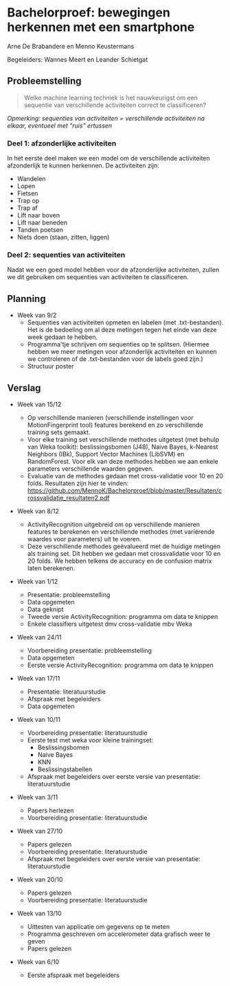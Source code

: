 Bachelorproef: bewegingen herkennen met een smartphone
========================================

Arne De Brabandere en Menno Keustermans

Begeleiders: Wannes Meert en Leander Schietgat

## Probleemstelling

> Welke machine learning techniek is het nauwkeurigst om een sequentie van verschillende
> activiteiten correct te classificeren?

*Opmerking: sequenties van activiteiten = verschillende activiteiten na elkaar, eventueel met "ruis" ertussen*

### Deel 1: afzonderlijke activiteiten

In het eerste deel maken we een model om de verschillende activiteiten afzonderlijk te kunnen
herkennen. De activiteiten zijn:

* Wandelen
* Lopen
* Fietsen
* Trap op
* Trap af
* Lift naar boven
* Lift naar beneden
* Tanden poetsen
* Niets doen (staan, zitten, liggen)

### Deel 2: sequenties van activiteiten

Nadat we een goed model hebben voor de afzonderlijke activiteiten, zullen we dit gebruiken om
sequenties van activiteiten te classificeren.

## Planning

* Week van 9/2
    * Sequenties van activiteiten opmeten en labelen (met .txt-bestanden). Het is de bedoeling om al deze metingen tegen het einde van deze week gedaan te hebben.
    * Programma'tje schrijven om sequenties op te splitsen. (Hiermee hebben we meer metingen voor afzonderlijk activiteiten en kunnen we controleren of de .txt-bestanden voor de labels goed zijn.)
    * Structuur poster

## Verslag

* Week van 15/12
    * Op verschillende manieren (verschillende instellingen voor MotionFingerprint tool) features berekend en zo verschillende training sets gemaakt.
    * Voor elke training set verschillende methodes uitgetest (met behulp van Weka toolkit): beslissingsbomen (J48), Naive Bayes, k-Nearest Neighbors (IBk), Support Vector Machines (LibSVM) en RandomForest. Voor elk van deze methodes hebben we aan enkele parameters verschillende waarden gegeven.
    * Evaluatie van de methodes gedaan met cross-validatie voor 10 en 20 folds. Resultaten zijn hier te vinden: https://github.com/MennoK/Bachelorproef/blob/master/Resultaten/crossvalidatie_resultaten2.pdf

* Week van 8/12
    * ActivityRecognition uitgebreid om op verschillende manieren features te berekenen en verschillende methodes (met variërende waardes voor parameters) uit te voeren.
    * Deze verschillende methodes geëvalueerd met de huidige metingen als training set. Dit hebben we gedaan met crossvalidatie voor 10 en 20 folds. We hebben telkens de accuracy en de confusion matrix laten berekenen.

* Week van 1/12
    * Presentatie: probleemstelling
    * Data opgemeten
    * Data geknipt 
    * Tweede versie ActivityRecognition: programma om data te knippen
    * Enkele classifiers uitgetest dmv cross-validatie mbv Weka

* Week van 24/11
    * Voorbereiding presentatie: probleemstelling
    * Data opgemeten
    * Eerste versie ActivityRecognition: programma om data te knippen

* Week van 17/11
    * Presentatie: literatuurstudie
    * Afspraak met begeleiders
    * Data opgemeten

* Week van 10/11
    * Voorbereiding presentatie: literatuurstudie
    * Eerste test met weka voor kleine trainingset:
       * Beslissingsbomen
       * Naive Bayes
       * KNN
       * Beslissingstabellen
    * Afspraak met begeleiders over eerste versie van presentatie: literatuurstudie

* Week van 3/11
    * Papers herlezen
    * Voorbereiding presentatie: literatuurstudie

* Week van 27/10
    * Papers gelezen    
    * Voorbereiding presentatie: literatuurstudie
    * Afspraak met begeleiders over eerste versie van presentatie: literatuurstudie

* Week van 20/10
    * Papers gelezen
    * Voorbereiding presentatie: literatuurstudie

* Week van 13/10
    * Uittesten van applicatie om gegevens op te meten
    * Programma geschreven om accelerometer data grafisch weer te geven
    * Papers gelezen

* Week van 6/10
    * Eerste afspraak met begeleiders
 
